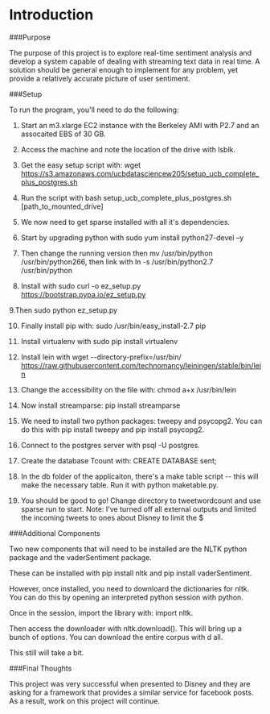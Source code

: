 # Introduction


###Purpose

The purpose of this project is to explore real-time sentiment analysis and develop a system capable of dealing with streaming text data in real time. A solution should be general enough to implement for any problem, yet provide a relatively accurate picture of user sentiment.

###Setup

To run the program, you'll need to do the following:

1. Start an m3.xlarge EC2 instance with the Berkeley AMI with P2.7 and an assocaited EBS of 30 GB.

2. Access the machine and note the location of the drive with lsblk.

3. Get the easy setup script with: wget https://s3.amazonaws.com/ucbdatasciencew205/setup_ucb_complete_plus_postgres.sh

4. Run the script with bash setup_ucb_complete_plus_postgres.sh [path_to_mounted_drive]

5. We now need to get sparse installed with all it's dependencies.

6. Start by upgrading python with sudo yum install python27-devel –y

7. Then change the running version then mv /usr/bin/python /usr/bin/python266, then link with ln -s /usr/bin/python2.7 /usr/bin/python

8. Install with sudo curl -o ez_setup.py https://bootstrap.pypa.io/ez_setup.py

9.Then sudo python ez_setup.py

10. Finally install pip with: sudo /usr/bin/easy_install-2.7 pip

11. Install virtualenv with sudo pip install virtualenv

12. Install lein with wget --directory-prefix=/usr/bin/ https://raw.githubusercontent.com/technomancy/leiningen/stable/bin/lein

13. Change the accessibility on the file with: chmod a+x /usr/bin/lein

14. Now install streamparse: pip install streamparse

15. We need to install two python packages: tweepy and psycopg2. You can do this with pip install tweepy and pip install psycopg2.

16. Connect to the postgres server with psql -U postgres.

17. Create the database Tcount with: CREATE DATABASE sent;

18. In the db folder of the applicaiton, there's a make table script -- this will make the necessary table. Run it with python maketable.py.

16. You should be good to go! Change directory to tweetwordcount and use sparse run to start. Note: I've turned off all external outputs and limited the incoming tweets to ones about Disney to limit the $

###Additional Components

Two new components that will need to be installed are the NLTK python package and the vaderSentiment package.

These can be installed with pip install nltk and pip install vaderSentiment.

However, once installed, you need to downloard the dictionaries for nltk. You can do this by opening an interpreted python session with python.

Once in the session, import the library with: import nltk.

Then access the downloader with nltk.download(). This will bring up a bunch of options. You can download the entire corpus with d all.

This still will take a bit.


###Final Thoughts

This project was very successful when presented to Disney and they are asking for a framework that provides a similar service for facebook posts. As a result, work on this project will continue.

